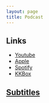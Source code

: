 ```yaml
---
layout: page
title: Podcast
---
```


## Links
  * [Youtube](https://www.youtube.com/playlist?list=PLV9de4wFX8OoHlggZi4jeGiT71MAt02KI)
  * [Apple](https://podcasts.apple.com/us/podcast/latticemage/id1693061816)
  * [Spotify](https://podcasters.spotify.com/pod/show/latticemage/)
  * [KKBox](https://podcast.kkbox.com/tw/channel/SoDm8AmDBRBcgH4SL9)
  
## [Subtitles](./Subtitle/)
